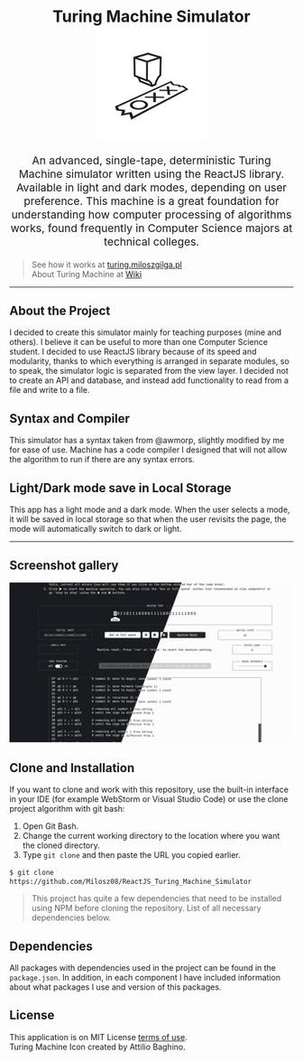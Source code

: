 <h1 align="center">
  Turing Machine Simulator
  <br>
  <img src="https://raw.githubusercontent.com/Milosz08/ReactJS_Turing_Machine_Simulator/master/img/main-logo.png" width="200">
  <br>
</h1>
<p align="center" style="font-size: 1.2rem;">
  An advanced, single-tape, deterministic Turing Machine simulator written using the ReactJS library. Available in light and dark modes, depending on user preference. This machine is a great foundation for understanding how computer processing of algorithms works, found frequently in Computer Science majors at technical colleges.
</p>

> See how it works at [turing.miloszgilga.pl](http://turing.miloszgilga.pl/) <br>
> About Turing Machine at [Wiki](https://en.wikipedia.org/wiki/Turing_machine) <br>

<hr/>

## About the Project
I decided to create this simulator mainly for teaching purposes (mine and others). I believe it can be useful to more than one Computer Science student. I decided to use ReactJS library because of its speed and modularity, thanks to which everything is arranged in separate modules, so to speak, the simulator logic is separated from the view layer. I decided not to create an API and database, and instead add functionality to read from a file and write to a file.

## Syntax and Compiler
This simulator has a syntax taken from @awmorp, slightly modified by me for ease of use. Machine has a code compiler I designed that will not allow the algorithm to run if there are any syntax errors.

## Light/Dark mode save in Local Storage
This app has a light mode and a dark mode. When the user selects a mode, it will be saved in local storage so that when the user revisits the page, the mode will automatically switch to dark or light.

<hr/>

## Screenshot gallery

<img src="https://raw.githubusercontent.com/Milosz08/ReactJS_Turing_Machine_Simulator/master/img/black_white_bg.png" width="1920">

## Clone and Installation
If you want to clone and work with this repository, use the built-in interface in your IDE (for example WebStorm or Visual Studio Code) or use the clone project algorithm with git bash:<br>
1. Open Git Bash.
2. Change the current working directory to the location where you want the cloned directory.
3. Type `git clone` and then paste the URL you copied earlier.
  
```
$ git clone https://github.com/Milosz08/ReactJS_Turing_Machine_Simulator
```

> This project has quite a few dependencies that need to be installed using NPM before cloning the repository. List of all necessary dependencies below.

## Dependencies
All packages with dependencies used in the project can be found in the `package.json`. In addition, in each component I have included information about what packages I use and version of this packages.

## License
This application is on MIT License [terms of use](https://en.wikipedia.org/wiki/MIT_License).<br>
Turing Machine Icon created by Attilio Baghino.
